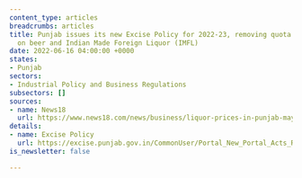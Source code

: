 ```yaml
---
content_type: articles
breadcrumbs: articles
title: Punjab issues its new Excise Policy for 2022-23, removing quota restrictions
  on beer and Indian Made Foreign Liquor (IMFL)
date: 2022-06-16 04:00:00 +0000
states:
- Punjab
sectors:
- Industrial Policy and Business Regulations
subsectors: []
sources:
- name: News18
  url: https://www.news18.com/news/business/liquor-prices-in-punjab-may-drop-by-up-to-60-after-new-excise-policy-know-details-5338069.html
details:
- name: Excise Policy
  url: https://excise.punjab.gov.in/CommonUser/Portal_New_Portal_Acts_Rules_Cirular.aspx?type=0
is_newsletter: false

---
```

